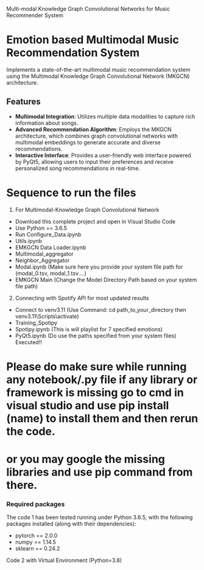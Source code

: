 Multi-modal Knowledge Graph Convolutional Networks for Music Recommender System 
# Emotion based Multimodal Music Recommendation System
Implements a state-of-the-art multimodal music recommendation system using the Multimodal Knowledge Graph Convolutional Network (MKGCN) architecture.

## Features
- **Multimodal Integration**: Utilizes multiple data modalities to capture rich information about songs.
- **Advanced Recommendation Algorithm**: Employs the MKGCN architecture, which combines graph convolutional networks with multimodal embeddings to generate accurate and diverse recommendations.
- **Interactive Interface**: Provides a user-friendly web interface powered by PyQt5, allowing users to input their preferences and receive personalized song recommendations in real-time.

# Sequence to run the files
1. For Multimodal-Knowledge Graph Convolutional Network 
- Download this complete project and open in Visual Studio Code
- Use Python == 3.6.5 
- Run Configure_Data.ipynb 
- Utils.ipynb 
- EMKGCN Data Loader.ipynb
- Multimodal_aggregator
- Neighbor_Aggregator
- Modal.ipynb (Make sure here you provide your system file path for (modal_0.tsv, modal_1.tsv....)
- EMKGCN Main (Change the Model Directory Path based on your system file path)

2. Connecting with Spotify API for most updated results
- Connect to venv3.11 (Use Command: cd path_to_your_directory then venv3.11\Scripts\activate)
- Training_Spotipy
- Spotipy.ipynb (This is will playlist for 7 specified emotions)
- PyQt5.ipynb (Do use the paths specified from your system files)
Executed!!

# Please do make sure while running any notebook/.py file if any library or framework is missing go to cmd in visual studio and use pip install (name) to install them and then rerun the code.
# or you may google the missing libraries and use pip command from there.


### Required packages
The code 1 has been tested running under Python 3.6.5, with the following packages installed (along with their dependencies):
- pytorch == 2.0.0
- numpy == 1.14.5
- sklearn == 0.24.2

Code 2 with Virtual Environment (Python=3.8)


